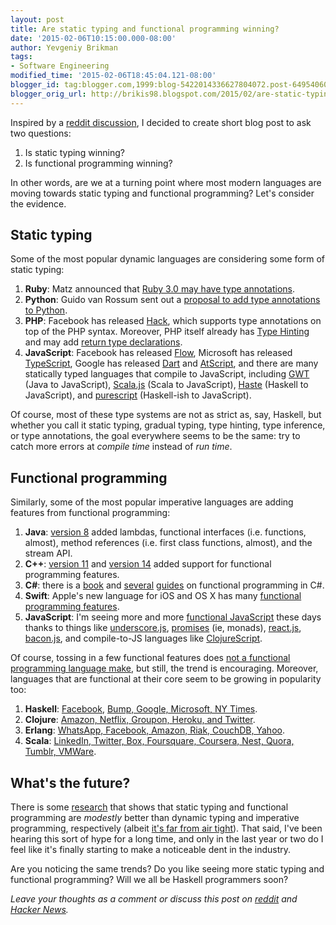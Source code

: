 ```yaml
---
layout: post
title: Are static typing and functional programming winning?
date: '2015-02-06T10:15:00.000-08:00'
author: Yevgeniy Brikman
tags:
- Software Engineering
modified_time: '2015-02-06T18:45:04.121-08:00'
blogger_id: tag:blogger.com,1999:blog-5422014336627804072.post-6495406018713584930
blogger_orig_url: http://brikis98.blogspot.com/2015/02/are-static-typing-and-functional.html
---
```


Inspired by a [reddit discussion](https://www.reddit.com/r/programming/comments/2uul7o/consider_static_typing/), 
I decided to create short blog post to ask two questions:

1. Is static typing winning?
2. Is functional programming winning?

In other words, are we at a turning point where most modern languages are 
moving towards static typing and functional programming? Let's consider the 
evidence.

## Static typing

Some of the most popular dynamic languages are considering some form of static 
typing:

1. **Ruby**: Matz announced that [Ruby 3.0 may have type annotations](https://www.omniref.com/blog/blog/2014/11/17/matz-at-rubyconf-2014-will-ruby-3-dot-0-be-statically-typed/).
1. **Python**: Guido van Rossum sent out a [proposal to add type annotations to Python](http://www.infoq.com/news/2014/08/python-type-annotation-proposal).
1. **PHP**: Facebook has released [Hack](http://hacklang.org/), which supports type annotations on top of the PHP syntax. Moreover, PHP itself already has [Type Hinting](http://php.net/manual/en/language.oop5.typehinting.php) and may add [return type declarations](https://wiki.php.net/rfc/return_types).
1. **JavaScript**: Facebook has released [Flow](http://flowtype.org/), Microsoft has released [TypeScript](http://www.typescriptlang.org/), Google has released [Dart](https://www.dartlang.org/) and [AtScript](https://docs.google.com/document/d/11YUzC-1d0V1-Q3V0fQ7KSit97HnZoKVygDxpWzEYW0U/edit), and there are many statically typed languages that compile to JavaScript, including [GWT](http://www.gwtproject.org/) (Java to JavaScript), [Scala.js](http://www.scala-js.org/) (Scala to JavaScript), [Haste](http://haste-lang.org/) (Haskell to JavaScript), and [purescript](https://github.com/purescript/purescript) (Haskell-ish to JavaScript).

Of course, most of these type systems are not as strict as, say, Haskell, but 
whether you call it static typing, gradual typing, type hinting, type inference, 
or type annotations, the goal everywhere seems to be the same: try to catch more 
errors at *compile time* instead of *run time*. 

## Functional programming

Similarly, some of the most popular imperative languages are adding features 
from functional programming:

1. **Java**: [version 8](http://www.oracle.com/technetwork/java/javase/8-whats-new-2157071.html) added lambdas, functional interfaces (i.e. functions, almost), method references (i.e. first class functions, almost), and the stream API.
1. **C++**: [version 11](http://blog.madhukaraphatak.com/functional-programming-in-c++/) and [version 14](http://www.slideshare.net/SumantTambe/fun-with-lambdas-c14-style) added support for functional programming features.
1. **C#**: there is a [book](http://www.amazon.com/Functional-Programming-Classic-Techniques-Projects/dp/0470744588) and [several](https://msdn.microsoft.com/en-us/magazine/ee309512.aspx) [guides](http://www.codeproject.com/Articles/375166/Functional-programming-in-Csharp#Curry) on functional programming in C#.
1. **Swift**: Apple's new language for iOS and OS X has many [functional programming features](http://www.objc.io/books/).
1. **JavaScript**: I'm seeing more and more [functional JavaScript](http://shop.oreilly.com/product/0636920028857.do) these days thanks to things like [underscore.js](http://underscorejs.org/), [promises](https://www.promisejs.org/) (ie, monads), [react.js](http://facebook.github.io/react/), [bacon.js](https://baconjs.github.io/), and compile-to-JS languages like [ClojureScript](https://github.com/clojure/clojurescript).

Of course, tossing in a few functional features does [not a functional 
programming language make](http://fsharpforfunandprofit.com/posts/is-your-language-unreasonable/), 
but still, the trend is encouraging. Moreover, languages that are functional at 
their core seem to be growing in popularity too: 

1. **Haskell**: [Facebook](https://www.reddit.com/r/haskell/comments/2useoq/haskell_opportunities_at_facebook/), [Bump, Google, Microsoft, NY Times](https://wiki.haskell.org/Haskell_in_industry).
1. **Clojure**: [Amazon, Netflix, Groupon, Heroku, and Twitter](http://www.quora.com/Whos-using-Clojure-in-production).
1. **Erlang**: [WhatsApp, Facebook, Amazon, Riak, CouchDB, Yahoo](http://en.wikipedia.org/wiki/Erlang_(programming_language)#Distribution).
1. **Scala**: [LinkedIn, Twitter, Box, Foursquare, Coursera, Nest, Quora, Tumblr, VMWare](http://www.quora.com/What-startups-or-tech-companies-are-using-Scala).

## What's the future?

There is some [research](http://macbeth.cs.ucdavis.edu/lang_study.pdf) that 
shows that static typing and functional programming are *modestly* better than 
dynamic typing and imperative programming, respectively (albeit [it's far from 
air tight](http://danluu.com/empirical-pl/)). That said, I've been hearing this 
sort of hype for a long time, and only in the last year or two do I feel like 
it's finally starting to make a noticeable dent in the industry.

Are you noticing the same trends? Do you like seeing more static typing and 
functional programming? Will we all be Haskell programmers soon?

*Leave your thoughts as a comment or discuss this post on 
[reddit](https://www.reddit.com/r/programming/comments/2v1dkg/are_static_typing_and_functional_programming/) 
and [Hacker News](https://news.ycombinator.com/item?id=9010998).*



